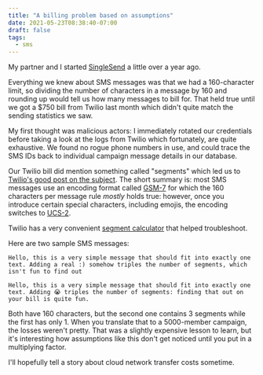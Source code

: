 ```yaml
---
title: "A billing problem based on assumptions"
date: 2021-05-23T08:38:40-07:00
draft: false
tags:
  - sms
---
```


My partner and I started [SingleSend](https://www.singlesend.com) a little over a year ago.

Everything we knew about SMS messages was that we had a 160-character limit, so dividing the number of characters in
a message by 160 and rounding up would tell us how many messages to bill for. That held true until we got a $750 bill from
Twilio last month which didn't quite match the sending statistics we saw.

My first thought was malicious actors: I immediately rotated our credentials before taking a look at the logs from Twilio which fortunately, are
quite exhaustive. We found no rogue phone numbers in use, and could trace the SMS IDs back to individual campaign message details in our database.

Our Twilio bill did mention something called "segments" which led us to [Twilio's good post on the subject](https://www.twilio.com/blog/2017/03/what-the-heck-is-a-segment.html). The short summary is: most SMS messages use an encoding format called [GSM-7](https://en.wikipedia.org/wiki/GSM_03.38#GSM_7-bit_default_alphabet_and_extension_table_of_3GPP_TS_23.038_/_GSM_03.38) for which the 160 characters per message rule _mostly_ holds true: however, once you introduce certain special characters, including emojis, the encoding switches to [UCS-2](https://en.wikipedia.org/wiki/Universal_Coded_Character_Set).

Twilio has a very convenient [segment calculator](https://twiliodeved.github.io/message-segment-calculator/) that helped troubleshoot.

Here are two sample SMS messages:

`Hello, this is a very simple message that should fit into exactly one text. Adding a real :) somehow triples the number of segments, which isn't fun to find out`

`Hello, this is a very simple message that should fit into exactly one text. Adding 😭 triples the number of segments: finding that out on your bill is quite fun.`

Both have 160 characters, but the second one contains 3 segments while the first has only 1. When you translate that to a 5000-member campaign, the losses weren't pretty. That was a slightly expensive lesson to learn, but it's interesting how assumptions like this don't get noticed until you put in a multiplying factor.

I'll hopefully tell a story about cloud network transfer costs sometime.
